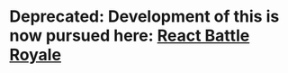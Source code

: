 # Deprecated: Development of this is now pursued here: [React Battle Royale](https://github.com/stkrzysiak/react-battle-royale)
